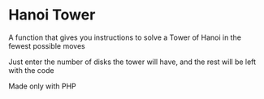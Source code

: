 # Hanoi Tower

A function that gives you instructions to solve a Tower of Hanoi in the fewest possible moves

Just enter the number of disks the tower will have, and the rest will be left with the code

Made only with PHP
